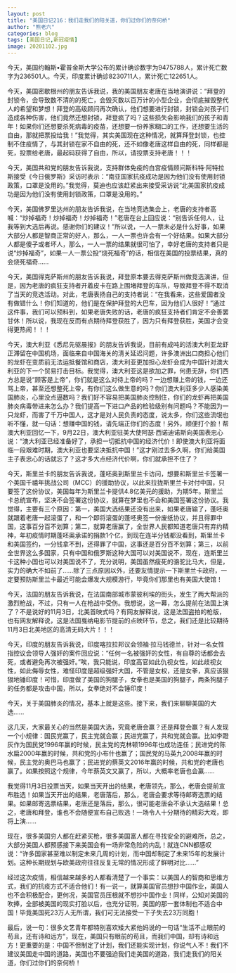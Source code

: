 ```yaml
---
layout: post
title: "美国日记216：我们走我们的阳关道，你们过你们的奈何桥"
author: "熊老六"
categories: blog
tags: [美国日记,新冠疫情]
image: 20201102.jpg
---
```

​​今天，美国约翰斯•霍普金斯大学公布的累计确诊数字为9475788人，累计死亡数字为236501人。今天，印度累计确诊8230711人，累计死亡122651人。

今天，美国密歇根州的朋友告诉我说，我的美国朋友老唐在当地演讲说：“拜登的封锁令，会导致数不清的的死亡，会毁灭数以百万计的小型企业，会彻底摧毁整代人的希望和梦想！拜登的高级顾问再次确认，他们想要进行封锁，封锁会对孩子们造成各种伤害，他们竟然还想封锁，拜登疯了吗？这些损失会影响我们的孩子和青年！如果你们还想要杀死病毒的疫苗，还想要一份养家糊口的工作，还想要生活的自由，那就把票投给我！”我觉得，其实美国现在这种情况，就算拜登封锁，也控制不住疫情了，与其封锁在家不自由的死，还不如像老唐这样自由的死，同样都是死，投票给老唐，最起码获得了自由，所以，请投票支持老唐！！！

今天，美国共和党的朋友告诉我说，支持群体免疫的白宫疫情顾问斯科特·阿特拉斯接受《今日俄罗斯》采访时表示：“南亚国家抗疫成功是因为他们没有使用封锁政策，口罩是没用的。”我觉得，莫迪也应该赶紧出来接受采访说“北美国家抗疫成功是因为他们没有使用封锁政策，口罩是没用的。”

今天，美国佛罗里达州的朋友告诉我说，在当地竞选集会上，老唐的支持者高喊：“炒掉福奇！炒掉福奇！炒掉福奇！”老唐在台上回应说：“别告诉任何人，让我等到大选后再说。感谢你们的建议！”所以说，一人一票未必是什么好事，如果大部分人都是智商正常的好人，那么，一人一票也许会有一个好结果。如果大部分人都是傻子或者坏人，那么，一人一票的结果就很可怕了，幸好老唐的支持者只是说“炒掉福奇”，如果一人一票公投“烧死福奇”的话，相信在美国的投票结果，真的会烧死福奇……

今天，美国得克萨斯州的朋友告诉我说，拜登原本要去得克萨斯州做竞选演讲，但是，因为老唐的疯狂支持者开着皮卡在路上围堵拜登的车队，导致拜登不得不取消了当天的竞选活动。对此，老唐表扬自己的支持者说：“在我看来，这些爱国者没有做错什么！你们知道的，他们是在保护拜登的大巴车，因为他们人很好！”通过这件事，我们可以预料到，如果老唐失败的话，老唐的疯狂支持者们肯定不会善罢甘休！所以说，我现在反而有点期待拜登获胜了，因为只有拜登获胜，美国才会变得更热闹！！！

今天，澳大利亚《悉尼先驱晨报》的朋友告诉我说，目前有成吨的活澳大利亚龙虾正滞留在中国机场，面临来自中国海关的清关延迟问题，许多澳洲出口商担心他们的龙虾在变质前无法运抵餐馆和商店，澳大利亚更加担心龙虾会成为中国针对澳大利亚的下一个贸易打击目标。我觉得，澳大利亚这是欲加之罪，何患无辞，你们西方总是说“顾客是上帝”，你们就是这么对待上帝的吗？一边想赚上帝的钱，一边还骂上帝，甚至还想整死上帝，有你们这么做生意的吗？你们澳大利亚多少人感染美国肺炎，心里没点逼数吗？我们好不容易把美国肺炎控制住，你们的龙虾再把美国肺炎病毒带进来怎么办？我们提高一下进口产品的检验级别有问题吗？不能因为一只龙虾，而害了千万中国人，这才是对人民负责的态度，说太多，你们这些流氓也听不懂，就一句话：想赚中国的钱，请先端正你们的态度！另外，顺便打个脸！帮澳大利亚回忆一下，9月22日，澳大利亚驻美大使阿瑟·西诺迪诺斯向美国表忠心说：“澳大利亚已经准备好了，承担一切抵抗中国的经济代价！即使澳大利亚将面临一段艰难时期，澳大利亚也要坚决抵抗中国！”这才刚过去多久啊，你们给美国主子表忠心的话就忘了？这才多大点经济代价啊，你们就承担不住了？

今天，斯里兰卡的朋友告诉我说，蓬呸奥到斯里兰卡访问，想要和斯里兰卡签署一个美国千禧年挑战公司（MCC）的援助协议，以此来拉拢斯里兰卡对付中国，只要签了这份协议，美国每年为斯里兰卡提供4.8亿美元的援助，为期5年。斯里兰卡总统宣布，坚决不会签署这份协议，就算在梦里也不会和美国签署这份协议。我觉得，主要有三个原因：第一，美国大选结果还没有出来，如果老唐输了，蓬呸奥就跟着老唐一起滚蛋了，和一个即将滚蛋的蓬呸奥签一份废纸协议，并且得罪中国，这事百分百不划算；第二，就算老唐赢了，全世界人民都知道老唐只有弃约精神，年初疫情时期蓬呸奥承诺的捐款1个亿，到现在连半分钱都没看到，斯里兰卡和美国签约，一分钱拿不到，还得罪了中国，这事还是百分百不划算；第三，以前全世界这么多国家，只有中国和俄罗斯这种大国可以对美国说不，现在，连斯里兰卡这种小国也可以对美国说不了，充分说明，美国虽然瘦死的骆驼比马大，但是，实力的确大不如前了……除了三点原因以外，还要友情提示一下斯里兰卡政府，一定要预防斯里兰卡最近可能会爆发大规模游行，毕竟你们那里也有美国大使馆！

今天，法国的朋友告诉我说，在法国南部城市蒙彼利埃的街头，发生了两大帮派的激烈枪战，不过，只有一人在枪战中受伤。我想说，这一幕，怎么提前在法国上演了？不是说好的11月3日，北美首映式吗？有网友解释说，这是法国盗拍的枪版，也有网友解释说，这是法国戛纳电影节提前的点映环节，总之，我们还是比较期待11月3日北美地区的高清无码大片！！！

今天，印度的朋友告诉我说，印度喀拉拉邦议会领袖·拉马钱德兰，针对一名女性指控议会领导人强奸的案件回应说：“任何一名被强奸的女性，有自尊的话都会去死，或者避免再次被强奸。”唉，我只能说，印度高官如此仇视女性，如此歧视女性，如此侮辱女性，难怪印度是超级强奸大国，不管是女权，还是女拳，真应该狠狠地锤印度！可惜，印度做了美国的狗腿子，女拳也是美国的狗腿子，两条狗腿子的任务都是攻击中国，所以，女拳绝对不会锤印度！

今天，关于美国肺炎的情况，基本上就是这些。接下来，我们来聊聊美国的大选……

这几天，大家最关心的当然是美国大选，究竟老唐会赢？还是拜登会赢？有人发现一个小规律：国民党赢了，民主党就会赢；民进党赢了，共和党就会赢。比如李蹬灰作为国民党1996年赢的时候，民主党的克林顿1996年也成功连任；民进党的陈水扁2000年赢的时候，共和党的小布什也赢了；国民党的马英九2008年赢的时候，民主党的奥巴马也赢了；民进党的蔡英文2016年赢的时候，共和党的老唐也赢了。如果按照这个规律，今年蔡英文又赢了，所以，大概率老唐也会赢……

我觉得11月3日投票当天，如果当天开出的结果，老唐领先，那么，老唐会提前宣布胜选！如果当天开出的结果，老唐落后，那么，老唐会要求等待邮寄选票的结果。如果邮寄选票结果，老唐还是落后，那么，很可能老唐会不承认大选结果！总之，老唐和拜登，谁也不会随便宣布自己败选！一场令人十分期待的精彩大戏，即将上演……

现在，很多美国穷人都在赶紧买枪，很多美国富人都在寻找安全的避难所，总之，大部分美国人都预感接下来美国会有一场非常危险的内乱！就连CNN都感叹说：“许多国家甚至难以制定未来几周的计划，而中国却制定了未来15年的发展计划。这种长期规划与欧美政府往往反复无常的情况形成了鲜明对比……”

经过这次疫情，相信越来越多的人都看清楚了一个事实：以美国人的智商和思维方式，我们的抗疫方式不适合他们！有一说一，就算美国官员想抄中国作业，美国人也不会积极配合，更何况，美国官员压根就不想抄中国作业！同样，公知对美国的吹捧，全部被美国的现实打脸以后，也充分证明，美国的那一套体制也不适合中国！毕竟美国死23万人无所谓，我们可无法接受一下子失去23万同胞！

最后，说一句：很多文艺青年都特别喜欢矮大紧他妈说的一句话“生活不止眼前的苟且，还有诗和远方”，现在，美国只有眼前的苟且，而我们中国，却有诗和远方！更重要的是：中国不但制定了计划，我们还能实现计划，你说气人不！我们不建议美国走中国的道路，美国也不要强迫我们走美国的道路，我们走我们的阳关道，你们过你们的奈何桥！​​​​